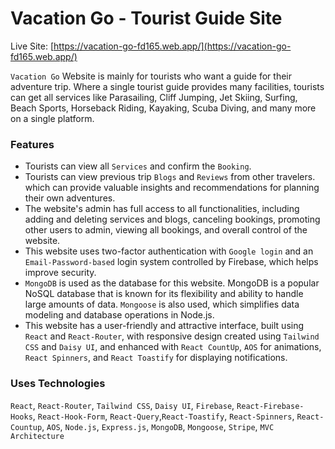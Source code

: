# Vacation Go - Tourist Guide Site

Live Site: [https://vacation-go-fd165.web.app/](https://vacation-go-fd165.web.app/)

`Vacation Go` Website is mainly for tourists who want a guide for their adventure trip. Where a single tourist guide provides many facilities, tourists can get all services like Parasailing, Cliff Jumping, Jet Skiing, Surfing, Beach Sports, Horseback Riding, Kayaking, Scuba Diving, and many more on a single platform.

### Features

- Tourists can view all `Services` and confirm the `Booking`.
- Tourists can view previous trip `Blogs` and `Reviews` from other travelers. which can provide valuable insights and recommendations for planning their own adventures.
- The website's admin has full access to all functionalities, including adding and deleting services and blogs, canceling bookings, promoting other users to admin, viewing all bookings, and overall control of the website.
- This website uses two-factor authentication with `Google login` and an `Email-Password-based` login system controlled by Firebase, which helps improve security.
- `MongoDB` is used as the database for this website. MongoDB is a popular NoSQL database that is known for its flexibility and ability to handle large amounts of data. `Mongoose` is also used, which simplifies data modeling and database operations in Node.js.
- This website has a user-friendly and attractive interface, built using `React` and `React-Router`, with responsive design created using `Tailwind CSS` and `Daisy UI`, and enhanced with `React CountUp`, `AOS` for animations, `React Spinners`, and `React Toastify` for displaying notifications.

### Uses Technologies

`React`, `React-Router`, `Tailwind CSS`, `Daisy UI`, `Firebase`, `React-Firebase-Hooks`, `React-Hook-Form`, `React-Query`,`React-Toastify`, `React-Spinners`, `React-Countup`, `AOS`, `Node.js`, `Express.js`, `MongoDB`, `Mongoose`, `Stripe`, `MVC Architecture`
